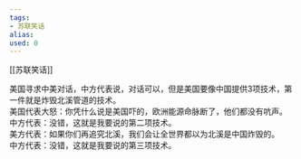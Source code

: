 ```yaml
---
tags: 
- 苏联笑话 
alias:
used: 0
---
```

[[苏联笑话]]

美国寻求中美对话，中方代表说，对话可以，但是美国要像中国提供3项技术，第一件就是炸毁北溪管道的技术。  
美国代表大怒：你凭什么说是美国吓的，欧洲能源命脉断了，他们都没有吭声。  
中方代表：没错，这就是我要说的第二项技术。  
美方代表：如果你们再追究北溪，我们会让全世界都以为北溪是中国炸毁的。  
中方代表：没错，这就是我要说的第三项技术。



